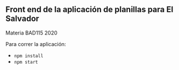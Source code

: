 ## Front end de la aplicación de planillas para El Salvador

Materia BAD115 2020

Para correr la aplicación:

- `npm install`
- `npm start`
